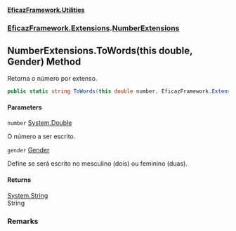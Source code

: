 #### [EficazFramework.Utilities](EficazFrameworkUtilities.md 'EficazFramework Utilities')
### [EficazFramework.Extensions](EficazFrameworkUtilities.md#EficazFramework.Extensions 'EficazFramework.Extensions').[NumberExtensions](EficazFramework.Extensions/NumberExtensions.md 'EficazFramework.Extensions.NumberExtensions')

## NumberExtensions.ToWords(this double, Gender) Method

Retorna o número por extenso.

```csharp
public static string ToWords(this double number, EficazFramework.Extensions.NumberExtensions.Gender gender=EficazFramework.Extensions.NumberExtensions.Gender.Masculino);
```
#### Parameters

<a name='EficazFramework.Extensions.NumberExtensions.ToWords(thisdouble,EficazFramework.Extensions.NumberExtensions.Gender).number'></a>

`number` [System.Double](https://docs.microsoft.com/en-us/dotnet/api/System.Double 'System.Double')

O número a ser escrito.

<a name='EficazFramework.Extensions.NumberExtensions.ToWords(thisdouble,EficazFramework.Extensions.NumberExtensions.Gender).gender'></a>

`gender` [Gender](EficazFramework.Extensions/NumberExtensions/Gender.md 'EficazFramework.Extensions.NumberExtensions.Gender')

Define se será escrito no mesculino (dois) ou feminino (duas).

#### Returns
[System.String](https://docs.microsoft.com/en-us/dotnet/api/System.String 'System.String')  
String

### Remarks